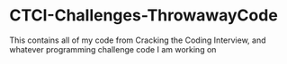 # CTCI-Challenges-ThrowawayCode
This contains all of my code from Cracking the Coding Interview, and whatever programming challenge code I am working on
